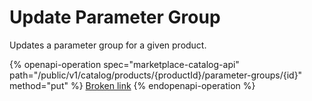 # Update Parameter Group

Updates a parameter group for a given product.

{% openapi-operation spec="marketplace-catalog-api" path="/public/v1/catalog/products/{productId}/parameter-groups/{id}" method="put" %}
[Broken link](broken-reference)
{% endopenapi-operation %}
